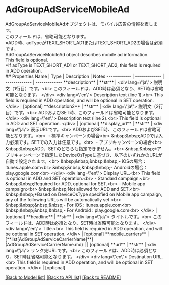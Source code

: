 # AdGroupAdServiceMobileAd

<div lang=\"ja\"> AdGroupAdServiceMobileAdオブジェクトは、モバイル広告の情報を表します。<br> このフィールドは、省略可能となります。<br> ※ADD時、adTypeがTEXT_SHORT_AD1またはTEXT_SHORT_AD2の場合は必須です。 </div> <div lang=\"en\"> AdGroupAdServiceMobileAd object describes mobile ad information.<br> This field is optional.<br> *If adType is TEXT_SHORT_AD1 or TEXT_SHORT_AD2, this field is required in ADD operation. </div> 
## Properties
Name | Type | Description | Notes
------------ | ------------- | ------------- | -------------
**description** | **str** | &lt;div lang&#x3D;\&quot;ja\&quot;&gt; 説明文（1行目）です。&lt;br&gt; このフィールドは、ADD時は必須となり、SET時は省略可能となります。 &lt;/div&gt; &lt;div lang&#x3D;\&quot;en\&quot;&gt; Description text (line 1).&lt;br&gt; This field is required in ADD operation, and will be optional in SET operation. &lt;/div&gt;  | [optional] 
**description2** | **str** | &lt;div lang&#x3D;\&quot;ja\&quot;&gt; 説明文（2行目）です。&lt;br&gt; ADDおよびSET時、このフィールドは省略可能となります。 &lt;/div&gt; &lt;div lang&#x3D;\&quot;en\&quot;&gt; Description text (line 2).&lt;br&gt; This field is optional in ADD and SET operation. &lt;/div&gt;  | [optional] 
**display_url** | **str** | &lt;div lang&#x3D;\&quot;ja\&quot;&gt; 表示URLです。&lt;br&gt; ADDおよびSET時、このフィールドは省略可能となります。&lt;br&gt; ・標準キャンペーンの場合&lt;br&gt; &amp;nbsp;&amp;nbsp;ADDでは入力必須です。SETでの入力は任意です。&lt;br&gt; ・アプリキャンペーンの場合&lt;br&gt; &amp;nbsp;&amp;nbsp;ADD、SETのどちらも指定できません。&lt;br&gt; &amp;nbsp;&amp;nbsp;※アプリキャンペーンで指定したDeviceOsTypeに基づき、以下のいずれかのURLが自動で設定されます。&lt;br&gt; &amp;nbsp;&amp;nbsp;&amp;nbsp;&amp;nbsp;- iOSの場合：itunes.apple.com&lt;br&gt; &amp;nbsp;&amp;nbsp;&amp;nbsp;&amp;nbsp;- Androidの場合：play.google.com&lt;br&gt; &lt;/div&gt; &lt;div lang&#x3D;\&quot;en\&quot;&gt; Display URL.&lt;br&gt; This field is optional in ADD and SET operation.&lt;br&gt; - Standard campaign:&lt;br&gt; &amp;nbsp;&amp;nbsp;Required for ADD, optional for SET.&lt;br&gt; - Mobile app campaign:&lt;br&gt; &amp;nbsp;&amp;nbsp;Not allowed for ADD and SET.&lt;br&gt; &amp;nbsp;&amp;nbsp;*Based on DeviceOsType specified on Mobile app campaign, any of the following URLs will be automatically set.&lt;br&gt; &amp;nbsp;&amp;nbsp;&amp;nbsp;&amp;nbsp;- For iOS : itunes.apple.com&lt;br&gt; &amp;nbsp;&amp;nbsp;&amp;nbsp;&amp;nbsp;- For Android : play.google.com&lt;br&gt; &lt;/div&gt;  | [optional] 
**headline** | **str** | &lt;div lang&#x3D;\&quot;ja\&quot;&gt; タイトルです。&lt;br&gt; このフィールドは、ADD時は必須となり、SET時は省略可能となります。 &lt;/div&gt; &lt;div lang&#x3D;\&quot;en\&quot;&gt; Title.&lt;br&gt; This field is required in ADD operation, and will be optional in SET operation. &lt;/div&gt;  | [optional] 
**mobile_carriers** | [**list[AdGroupAdServiceCarrierName]**](AdGroupAdServiceCarrierName.md) |  | [optional] 
**url** | **str** | &lt;div lang&#x3D;\&quot;ja\&quot;&gt; リンク先URLです。&lt;br&gt; このフィールドは、ADD時は必須となり、SET時は省略可能となります。 &lt;/div&gt; &lt;div lang&#x3D;\&quot;en\&quot;&gt; Destination URL.&lt;br&gt; This field is required in ADD operation, and will be optional in SET operation. &lt;/div&gt;  | [optional] 

[[Back to Model list]](../README.md#documentation-for-models) [[Back to API list]](../README.md#documentation-for-api-endpoints) [[Back to README]](../README.md)


